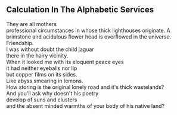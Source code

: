 Calculation In The Alphabetic Services
--------------------------------------
They are all mothers  
professional circumstances in whose thick lighthouses originate. A brimstone and acidulous flower head is overflowed in the universe.  
Friendship.  
I was without doubt the child jaguar  
there in the hairy vicinity.  
When it looked me with its eloquent peace eyes  
it had neither eyeballs nor lip  
but copper films on its sides.  
Like abyss smearing in lemons.  
How storing is the original lonely road and it's thick wastelands?  
And you'll ask why doesn't his poetry  
develop of suns and clusters  
and the absent minded warmths of your body of his native land?  
